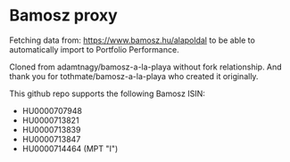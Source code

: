 # Bamosz proxy

Fetching data from: https://www.bamosz.hu/alapoldal to be able to automatically import to Portfolio Performance.

Cloned from adamtnagy/bamosz-a-la-playa without fork relationship. And thank you for tothmate/bamosz-a-la-playa who created it originally.

This github repo supports the following Bamosz ISIN:
- HU0000707948
- HU0000713821
- HU0000713839
- HU0000713847
- HU0000714464 (MPT "I")
